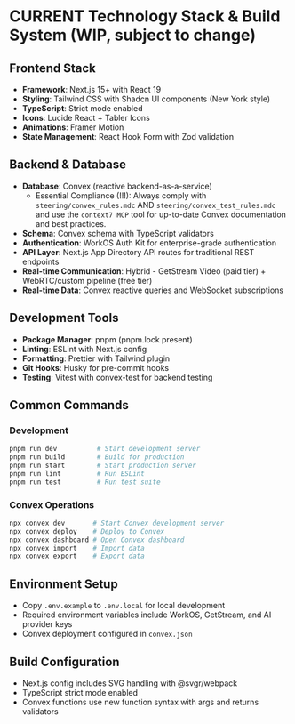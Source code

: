 # **CURRENT** Technology Stack & Build System (WIP, subject to change)

## Frontend Stack

- **Framework**: Next.js 15+ with React 19
- **Styling**: Tailwind CSS with Shadcn UI components (New York style)
- **TypeScript**: Strict mode enabled
- **Icons**: Lucide React + Tabler Icons
- **Animations**: Framer Motion
- **State Management**: React Hook Form with Zod validation

## Backend & Database

- **Database**: Convex (reactive backend-as-a-service)
   - Essential Compliance (!!!): Always comply with `steering/convex_rules.mdc` AND `steering/convex_test_rules.mdc` and use the `context7 MCP` tool for up-to-date Convex documentation and best practices.
- **Schema**: Convex schema with TypeScript validators
- **Authentication**: WorkOS Auth Kit for enterprise-grade authentication
- **API Layer**: Next.js App Directory API routes for traditional REST endpoints
- **Real-time Communication**: Hybrid - GetStream Video (paid tier) + WebRTC/custom pipeline (free tier)
- **Real-time Data**: Convex reactive queries and WebSocket subscriptions

## Development Tools

- **Package Manager**: pnpm (pnpm.lock present)
- **Linting**: ESLint with Next.js config
- **Formatting**: Prettier with Tailwind plugin
- **Git Hooks**: Husky for pre-commit hooks
- **Testing**: Vitest with convex-test for backend testing

## Common Commands

### Development

```bash
pnpm run dev          # Start development server
pnpm run build        # Build for production
pnpm run start        # Start production server
pnpm run lint         # Run ESLint
pnpm run test         # Run test suite
```

### Convex Operations

```bash
npx convex dev       # Start Convex development server
npx convex deploy    # Deploy to Convex
npx convex dashboard # Open Convex dashboard
npx convex import    # Import data
npx convex export    # Export data
```

## Environment Setup

- Copy `.env.example` to `.env.local` for local development
- Required environment variables include WorkOS, GetStream, and AI provider keys
- Convex deployment configured in `convex.json`

## Build Configuration

- Next.js config includes SVG handling with @svgr/webpack
- TypeScript strict mode enabled
- Convex functions use new function syntax with args and returns validators
